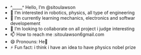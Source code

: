 - ^_____^ Hello, I’m @sitoulawson
- 👀 I’m interested in robotics, physics, all type of engineering
- 🌱 I’m currently learning mechanics, electronics and softwar developement
- 💞️ I’m looking to collaborate on all project i judge interesting 
- 📫 How to reach me :sitoulawson6gmail.com
- 😄 Pronouns: He👀
- ⚡ Fun fact: i think i have an idea to have physics nobel prize 

<!---
sitoulawson/sitoulawson is a ✨ special ✨ repository because its `README.md` (this file) appears on your GitHub profile.
You can click the Preview link to take a look at your changes.
--->
